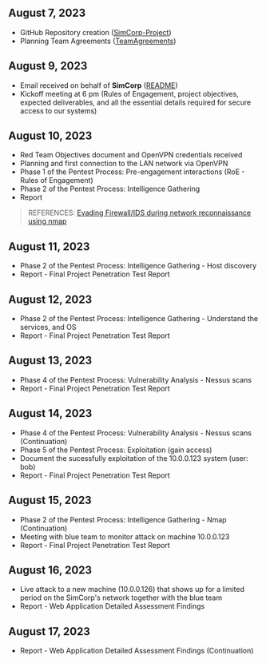 
## August 7, 2023

* GitHub Repository creation ([SimCorp-Project](https://github.com/VascoLucas01/SimCorp-Project))
* Planning Team Agreements ([TeamAgreements](https://github.com/VascoLucas01/SimCorp-Project/tree/main/TeamAgreements))


## August 9, 2023

* Email received on behalf of **SimCorp** ([README](https://github.com/VascoLucas01/SimCorp-Project/blob/main/README.md))
* Kickoff meeting at 6 pm (Rules of Engagement, project objectives, expected deliverables, and all the essential details required for secure access to our systems)

## August 10, 2023

* Red Team Objectives document  and OpenVPN credentials received
* Planning and first connection to the LAN network via OpenVPN
* Phase 1 of the Pentest Process: Pre-engagement interactions (RoE - Rules of Engagement)
* Phase 2 of the Pentest Process: Intelligence Gathering
* Report

> REFERENCES: [Evading Firewall/IDS during network reconnaissance using nmap](https://infosecwriteups.com/evading-firewall-ids-during-network-reconnaissance-using-nmap-7dc393138178)

## August 11, 2023

* Phase 2 of the Pentest Process: Intelligence Gathering - Host discovery 
* Report - Final Project Penetration Test Report

## August 12, 2023

* Phase 2 of the Pentest Process: Intelligence Gathering - Understand the services, and OS 
* Report - Final Project Penetration Test Report

## August 13, 2023

* Phase 4 of the Pentest Process: Vulnerability Analysis - Nessus scans 
* Report - Final Project Penetration Test Report

## August 14, 2023

* Phase 4 of the Pentest Process: Vulnerability Analysis - Nessus scans (Continuation)
* Phase 5 of the Pentest Process: Exploitation (gain access)
* Document the sucessfully exploitation of the 10.0.0.123 system (user: bob)
* Report - Final Project Penetration Test Report


## August 15, 2023

* Phase 2 of the Pentest Process: Intelligence Gathering - Nmap (Continuation)
* Meeting with blue team to monitor attack on machine 10.0.0.123 
* Report - Final Project Penetration Test Report

## August 16, 2023

* Live attack to a new machine (10.0.0.126) that shows up for a limited period on the SimCorp's network together with the blue team 
* Report - Web Application Detailed Assessment Findings

## August 17, 2023

* Report - Web Application Detailed Assessment Findings (Continuation)